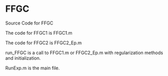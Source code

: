 # FFGC
Source Code for FFGC

The code for FFGC1 is FFGC1.m

The code for FFGC2 is FFGC2_Ep.m

run_FFGC is a call to FFGC1.m or FFGC2_Ep.m with regularization methods and initialization.

RunExp.m is the main file.
